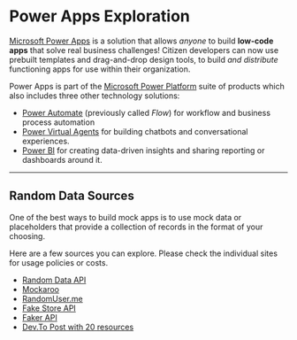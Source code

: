 # Power Apps Exploration

[Microsoft Power Apps](https://powerapps.microsoft.com/en-us?WT.mc_id=github-0000--ninarasi) is a solution that allows _anyone_ to build **low-code apps** that solve real business challenges! Citizen developers can now use prebuilt templates and drag-and-drop design tools, to build _and distribute_ functioning apps for use within their organization.

Power Apps is part of the [Microsoft Power Platform](https://powerplatform.microsoft.com/en-us?WT.mc_id=github-0000-ninarasi/) suite of products which also includes three other technology solutions:

 * [Power Automate](https://flow.microsoft.com/?WT.mc_id=github-0000--ninarasi) (previously called _Flow_) for workflow and business process automation
 * [Power Virtual Agents](https://powervirtualagents.microsoft.com/?WT.mc_id=github-0000-ninarasi) for building chatbots and conversational experiences.
 * [Power BI](https://powerbi.microsoft.com/?WT.mc_id=github-0000-ninarasi) for creating data-driven insights and sharing reporting or dashboards around it.

---

 ## Random Data Sources

 One of the best ways to build mock apps is to use mock data or placeholders that provide a collection of records in the format of your choosing. 
 
 Here are a few sources you can explore. Please check the individual sites for usage policies or costs.

  * [Random Data API](https://random-data-api.com/)
  * [Mockaroo](https://mockaroo.com/)
  * [RandomUser.me](https://randomuser.me/)
  * [Fake Store API](https://fakestoreapi.com/)
  * [Faker API](https://fakerapi.it/en)
  * [Dev.To Post with 20 resources](https://dev.to/iainfreestone/20-resources-for-generating-fake-and-mock-data-55g1)